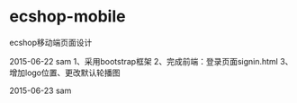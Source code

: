# ecshop-mobile
ecshop移动端页面设计

2015-06-22 sam
1、采用bootstrap框架
2、完成前端：登录页面signin.html
3、增加logo位置、更改默认轮播图

2015-06-23 sam
